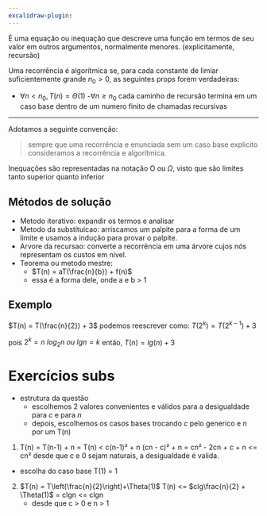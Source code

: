 ```yaml
---
excalidraw-plugin:
---
```

É uma equação ou inequação que descreve uma função em termos de seu valor em outros argumentos, normalmente menores. (explicitamente, recursão)

Uma recorrência é algorítmica se, para cada constante de limiar suficientemente grande $n_{0}> 0$, as seguintes props forem verdadeiras:
- $\forall n < n_{0}, T(n) = \Theta(1)$
-$\forall n \geq n_{0}$ cada caminho de recursão termina em um caso base dentro de um numero finito de chamadas recursivas 

---
Adotamos a seguinte convenção:
> sempre que uma recorrência e enunciada sem um caso base explicito consideramos a recorrência e algorítmica.

Inequações são representadas na notação O ou $\Omega$, visto que são limites tanto superior quanto inferior

## Métodos de solução

- Metodo iterativo: expandir os termos e analisar
- Metodo da substituicao: arriscamos um palpite para a forma de um limite e usamos a indução para provar o palpite.
 - Arvore da recursao: converte a recorrência em uma árvore cujos nós representam os custos em nivel. 
 - Teorema ou metodo mestre: 
	 - $T(n) = aT(\frac{n}{b}) + f(n)$
	 - essa é a forma dele, onde a e b > 1


## Exemplo
$T(n) = T(\frac{n}{2}) + 3$
podemos reescrever como:
$T(2^k) = T({2}^{k-1}) + 3$

pois $2^{k}= n$ 
	$log_{2}n \ ou \ lgn = k$
então,
	$T(n) = lg(n) + 3$
# Exercícios subs
- estrutura da questão
	- escolhemos 2 valores convenientes e válidos para a desigualdade para $c$ e para $n$
	- depois, escolhemos os casos bases trocando $c$ pelo generico e $n$ por um T(n) 
1) T(n) = T(n-1) + n = T(n) < c(n-1)² + n
		(cn - c)²	+ n = cn² - 2cn + c + n <= cn² 
			desde que c e 0 sejam naturais, a desigualdade é valida.
- escolha do caso base T(1) = 1
2) $T(n) = T\left(\frac{n}{2}\right)+\Theta(1)$ 
		T(n) <= $clg\frac{n}{2} + \Theta(1)$ = clgn <= clgn 
	- desde que c > 0 e n > 1
	
		